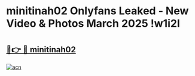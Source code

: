# minitinah02 Onlyfans Leaked - New Video & Photos March 2025 !w1i2l

# <h2><a href="https://02k2wi.iuczelnia.edu.pl?title=minitinah02&ref=w1i2l">🔗👉 🔴 minitinah02</a></h2>

[![acn](https://github.com/user-attachments/assets/0f9c940e-d8b0-45ae-aac7-cd30a18b3e1c)](https://02k2wi.iuczelnia.edu.pl?title=minitinah02&ref=w1i2l)

